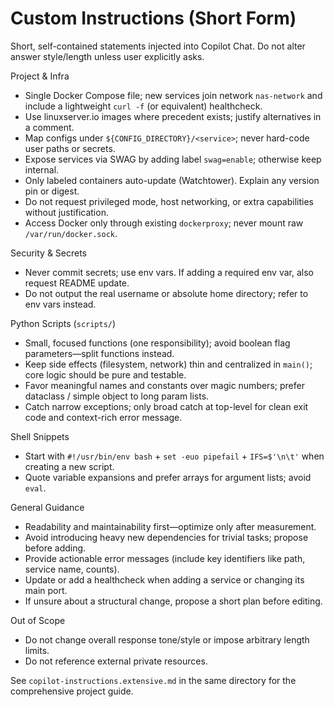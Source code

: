 # Custom Instructions (Short Form)

Short, self-contained statements injected into Copilot Chat. Do not alter answer style/length unless user explicitly asks.

Project & Infra

- Single Docker Compose file; new services join network `nas-network` and include a lightweight `curl -f` (or equivalent) healthcheck.
- Use linuxserver.io images where precedent exists; justify alternatives in a comment.
- Map configs under `${CONFIG_DIRECTORY}/<service>`; never hard-code user paths or secrets.
- Expose services via SWAG by adding label `swag=enable`; otherwise keep internal.
- Only labeled containers auto-update (Watchtower). Explain any version pin or digest.
- Do not request privileged mode, host networking, or extra capabilities without justification.
- Access Docker only through existing `dockerproxy`; never mount raw `/var/run/docker.sock`.

Security & Secrets

- Never commit secrets; use env vars. If adding a required env var, also request README update.
- Do not output the real username or absolute home directory; refer to env vars instead.

Python Scripts (`scripts/`)

- Small, focused functions (one responsibility); avoid boolean flag parameters—split functions instead.
- Keep side effects (filesystem, network) thin and centralized in `main()`; core logic should be pure and testable.
- Favor meaningful names and constants over magic numbers; prefer dataclass / simple object to long param lists.
- Catch narrow exceptions; only broad catch at top-level for clean exit code and context-rich error message.

Shell Snippets

- Start with `#!/usr/bin/env bash` + `set -euo pipefail` + `IFS=$'\n\t'` when creating a new script.
- Quote variable expansions and prefer arrays for argument lists; avoid `eval`.

General Guidance

- Readability and maintainability first—optimize only after measurement.
- Avoid introducing heavy new dependencies for trivial tasks; propose before adding.
- Provide actionable error messages (include key identifiers like path, service name, counts).
- Update or add a healthcheck when adding a service or changing its main port.
- If unsure about a structural change, propose a short plan before editing.

Out of Scope

- Do not change overall response tone/style or impose arbitrary length limits.
- Do not reference external private resources.

See `copilot-instructions.extensive.md` in the same directory for the comprehensive project guide.
